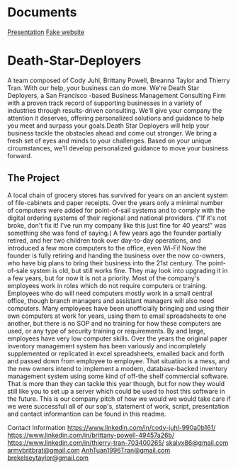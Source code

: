 # Documents
[Presentation](https://docs.google.com/presentation/d/1uLG8vM742vbkEQD9cnRtHNiLXT0UxguKUVjXDMkXZqw/edit?usp=sharing)
[Fake website](https://editor.wix.com/html/editor/web/renderer/edit/a80ebc57-d648-4ef9-9639-50ff13543a38?address=Seattle%26%2344%3B%20WA%26%2344%3B%20USA&businessFirstFlow=true&businessName=Death%20Star%20Deployers&email&industryId=daca2cc2385e0e21b66ded94&metaSiteId=2c3264f9-e536-49e9-aaf5-05b39a9a98fa&phoneNumber&siteCreationWizard=true&structureId=40500ea9d54561e2ca8e4a8a)

# Death-Star-Deployers
A team composed of Cody Juhl, Brittany Powell, Breanna Taylor and Thierry Tran. With our help, your business can do more. We're Death Star Deployers, a San Francisco -based Business Management Consulting Firm with a proven track record of supporting businesses in a variety of industries through results-driven consulting. We'll give your company the attention it deserves, offering personalized solutions and guidance to help you meet and surpass your goals.Death Star Deployers will help your business tackle the obstacles ahead and come out stronger. We bring a fresh set of eyes and minds to your challenges. Based on your unique circumstances, we'll develop personalized guidance to move your business forward.
## The Project 
A local chain of grocery stores has survived for years on an ancient system of file-cabinets and paper receipts.
Over the years only a minimal number of computers were added for point-of-sail systems and to comply with the digital ordering systems of their regional and national providers. ("If it's not broke, don't fix it! I've run my company like this just fine for 40 years!" was something she was fond of saying.) A few years ago the founder partially retired, and her two children took over day-to-day operations, and introduced a few more computers to the office, even Wi-Fi! Now the founder is fully retiring and handing the business over the now co-owners, who have big plans to bring their business into the 21st century.
The point-of-sale system is old, but still works fine. They may look into upgrading it in a few years, but for now it is not a priority.
Most of the company's employees work in roles which do not require computers or training.
Employees who do will need computers mostly work in a small central office, though branch managers and assistant managers will also need computers.
Many employees have been unofficially bringing and using their own computers at work for years, using them to email spreadsheets to one another, but there is no SOP and no training for how these computers are used, or any type of security training or requirements.
By and large, employees have very low computer skills.
Over the years the original paper inventory management system has been variously and incompletely supplemented or replicated in excel spreadsheets, emailed back and forth and passed down from employee to employee.
That situation is a mess, and the new owners intend to implement a modern, database-backed inventory management system using some kind of off-the shelf commercial software. That is more than they can tackle this year though, but for now they would still like you to set up a server which could be used to host this software in the future. 
This is our company pitch of how we would we would take care if we were successfull all of our sop's, statement of work, script, presentation and contact informantion can be found in this readme. 




Contact Information 
https://www.linkedin.com/in/cody-juhl-990a0b161/ 
https://www.linkedin.com/in/brittany-powell-49457a26b/
https://www.linkedin.com/in/thierry-tran-703400265/ 
skalyx86@gmail.com
armybritbrat@gmail.com
AnhTuan1996Tran@gmail.com
brekelseytaylor@gmail.com

